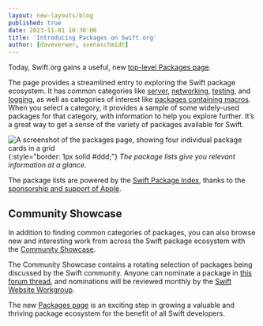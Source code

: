 ```yaml
---
layout: new-layouts/blog
published: true
date: 2023-11-01 10:30:00
title: 'Introducing Packages on Swift.org'
author: [daveverwer, svenaschmidt]
---
```


Today, Swift.org gains a useful, new [top-level Packages page](/packages).

The page provides a streamlined entry to exploring the Swift package ecosystem. It has common categories like [server](/packages/server.html), [networking](/packages/networking.html), [testing](/packages/testing.html), and [logging](/packages/logging.html), as well as categories of interest like [packages containing macros](/packages/macros.html). When you select a category, it provides a sample of some widely-used packages for that category, with information to help you explore further. It’s a great way to get a sense of the variety of packages available for Swift.

![A screenshot of the packages page, showing four individual package cards in a grid](/assets/images/packages-page-blog/package-categories.png){:style="border: 1px solid #ddd;"}
_The package lists give you relevant information at a glance._

The package lists are powered by the [Swift Package Index](https://swiftpackageindex.com/), thanks to the [sponsorship and support of Apple](/blog/swift-package-index-developer-spotlight/).

## Community Showcase

In addition to finding common categories of packages, you can also browse new and interesting work from across the Swift package ecosystem with the [Community Showcase](/packages/showcase.html).

The Community Showcase contains a rotating selection of packages being discussed by the Swift community. Anyone can nominate a package in [this forum thread](https://forums.swift.org/t/nominations-for-the-packages-community-showcase-on-swift-org/68168), and nominations will be reviewed monthly by the [Swift Website Workgroup](/website-workgroup/).

The new [Packages page](/packages) is an exciting step in growing a valuable and thriving package ecosystem for the benefit of all Swift developers.
